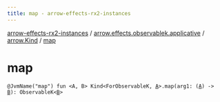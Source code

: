 ```yaml
---
title: map - arrow-effects-rx2-instances
---
```


[arrow-effects-rx2-instances](../../index.html) / [arrow.effects.observablek.applicative](../index.html) / [arrow.Kind](index.html) / [map](./map.html)

# map

`@JvmName("map") fun <A, B> Kind<ForObservableK, `[`A`](map.html#A)`>.map(arg1: (`[`A`](map.html#A)`) -> `[`B`](map.html#B)`): ObservableK<`[`B`](map.html#B)`>`
